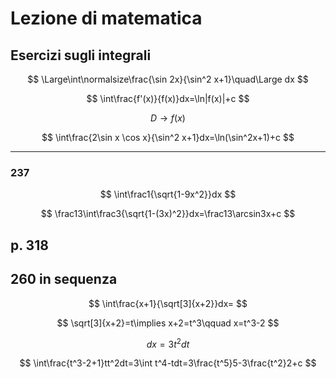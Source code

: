 # Lezione di matematica
## Esercizi sugli integrali
$$
\Large\int\normalsize\frac{\sin 2x}{\sin^2 x+1}\quad\Large dx
$$

$$
\int\frac{f'(x)}{f(x)}dx=\ln|f(x)|+c
$$


$$
D\to f(x)
$$


$$
\int\frac{2\sin x \cos x}{\sin^2 x+1}dx=\ln(\sin^2x+1)+c
$$

---

### 237


$$
\int\frac1{\sqrt{1-9x^2}}dx
$$


$$
\frac13\int\frac3{\sqrt{1-(3x)^2}}dx=\frac13\arcsin3x+c
$$


## p. 318

260 in sequenza
---


$$
\int\frac{x+1}{\sqrt[3]{x+2}}dx=
$$

$$
\sqrt[3]{x+2}=t\implies x+2=t^3\qquad x=t^3-2
$$

$$
dx=3t^2dt$$



$$
\int\frac{t^3-2+1}tt^2dt=3\int t^4-tdt=3\frac{t^5}5-3\frac{t^2}2+c
$$
<!--stackedit_data:
eyJoaXN0b3J5IjpbNzQ1NTg2MTUsLTEzMjA0NDY4MTddfQ==
-->